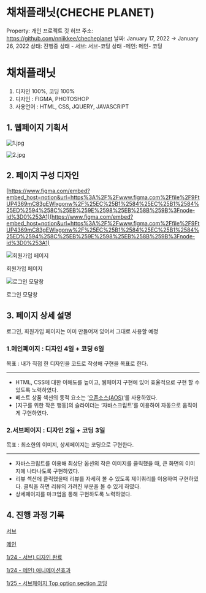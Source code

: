 # 채채플래닛(CHECHE PLANET)

Property: 개인 프로젝트
깃 허브 주소: https://github.com/nniikkee/checheplanet
날짜: January 17, 2022 → January 26, 2022
상태: 진행중
상태 - 서브: 서브-코딩
상태 -메인: 메인- 코딩

# 채채플래닛

1. 디자인 100%, 코딩 100%
2. 디자인 : FIGMA, PHOTOSHOP
3. 사용언어 : HTML, CSS, JQUERY, JAVASCRIPT

## 1. 웹페이지 기획서

![1.jpg](README/1.jpg)

![2.jpg](README/2.jpg)

## 2. 페이지 구성 디자인

[https://www.figma.com/embed?embed_host=notion&url=https%3A%2F%2Fwww.figma.com%2Ffile%2F9FtUP4369mC83gEWlxgonw%2F%25EC%25B1%2584%25EC%25B1%2584%25ED%2594%258C%25EB%259E%2598%25EB%258B%259B%3Fnode-id%3D0%253A1](https://www.figma.com/embed?embed_host=notion&url=https%3A%2F%2Fwww.figma.com%2Ffile%2F9FtUP4369mC83gEWlxgonw%2F%25EC%25B1%2584%25EC%25B1%2584%25ED%2594%258C%25EB%259E%2598%25EB%258B%259B%3Fnode-id%3D0%253A1)

![회원가입 페이지](README/join.png)

회원가입 페이지

![로그인 모달창](README/ddd.png)

로그인 모달창

## 3. 페이지 상세 설명

로그인, 회원가입 페이지는 이미 만들어져 있어서 그대로 사용할 예정

### 1.**메인페이지 : 디자인 4일 + 코딩 6일**

목표 : 내가 직접 한 디자인을 코드로 작성해 구현을 목표로 한다.

---

- HTML, CSS에 대한 이해도를 높이고, 웹페이지 구현에 있어 효율적으로 구현 할 수있도록 노력하였다.
- 베스트 상품 섹션의 동적 요소는 ‘[오픈소스(AOS)](https://github.com/michalsnik/aos.git)’를 사용하였다.
- [지구를 위한 작은 행동]의 슬라이더는 ‘자바스크립트’를 이용하여 자동으로 움직이게 구현하였다.

### 2.서브페이지 : 디**자인 2일 + 코딩 3일**

목표 : 최소한의 이미지, 상세페이지는 코딩으로 구현한다.

---

- 자바스크립트를 이용해 최상단 옵션의 작은 이미지를 클릭했을 때, 큰 화면의 이미지에 나타나도록 구현하였다.
- 리뷰 섹션에 클릭했을때 리뷰를 자세히 볼 수 있도록 제이쿼리를 이용하여 구현하였다.
클릭을 하면 리뷰의 가려진 부분을 볼 수 있게 하였다.
- 상세페이지를 마크업을 통해 구현하도록 노력하였다.

## 4. 진행 과정 기록

[서브](https://www.notion.so/264ab3d0335946858616029d5b723cd7)

[메인](https://www.notion.so/9327f3ed7841472fa11c60a46d7c5959)

[1/24 - 서브) 디자인 완료](https://www.notion.so/1-24-7e20b91c47f546c1a703db42aad99c2b)

[1/24 - 메인) 애니메이션효과](https://www.notion.so/1-24-ab9a1b08822246e8b92894a01d2878a1)

[1/25 - 서브페이지 Top option section 코딩](https://www.notion.so/1-25-Top-option-section-f931fbc9bc5841209a393bc0da01f9e3)
